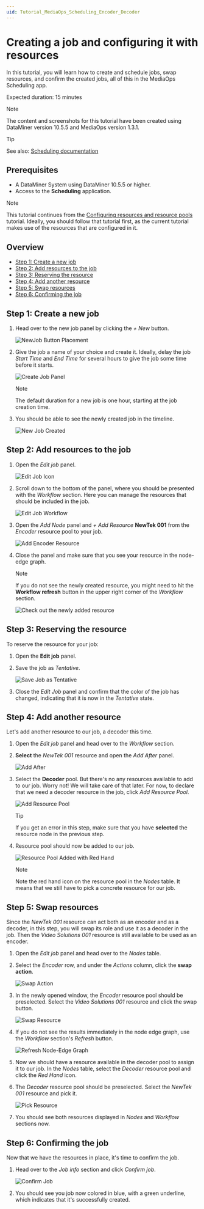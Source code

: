 ```yaml
---
uid: Tutorial_MediaOps_Scheduling_Encoder_Decoder
---
```


# Creating a job and configuring it with resources

In this tutorial, you will learn how to create and schedule jobs, swap resources, and confirm the created jobs, all of this in the MediaOps Scheduling app.

Expected duration: 15 minutes

> [!NOTE]
> The content and screenshots for this tutorial have been created using DataMiner version 10.5.5 and MediaOps version 1.3.1.

> [!TIP]
> See also: [Scheduling documentation](xref:MO_Scheduling)

## Prerequisites

- A DataMiner System using DataMiner 10.5.5 or higher.
- Access to the **Scheduling** application.

> [!NOTE]
> This tutorial continues from the [Configuring resources and resource pools](xref:Tutorial_MediaOps_Resource_Studio_Intro) tutorial. Ideally, you should follow that tutorial first, as the current tutorial makes use of the resources that are configured in it.

## Overview

- [Step 1: Create a new job](#step-1-create-a-new-job)
- [Step 2: Add resources to the job](#step-2-add-resources-to-the-job)
- [Step 3: Reserving the resource](#step-3-reserving-the-resource)
- [Step 4: Add another resource](#step-4-add-another-resource)
- [Step 5: Swap resources](#step-5-swap-resources)
- [Step 6: Confirming the job](#step-6-confirming-the-job)

## Step 1: Create a new job

1. Head over to the new job panel by clicking the *+ New* button.

   ![NewJob Button Placement](~/solutions/images/Scheduling_New_Job_Button_Placement.png)

1. Give the job a name of your choice and create it. Ideally, delay the job *Start Time* and *End Time* for several hours to give the job some time before it starts.

   ![Create Job Panel](~/solutions/images/Scheduling_Create_Job_Panel.png)

   > [!NOTE]
   > The default duration for a new job is one hour, starting at the job creation time.

1. You should be able to see the newly created job in the timeline.

   ![New Job Created](~/solutions/images/Scheduling_New_Job_Created.png)

## Step 2: Add resources to the job

1. Open the *Edit job* panel.

   ![Edit Job Icon](~/solutions/images/Scheduling_Edit_Job_Icon.png)

1. Scroll down to the bottom of the panel, where you should be presented with the *Workflow* section. Here you can manage the resources that should be included in the job.

   ![Edit Job Workflow](~/solutions/images/Scheduling_Edit_Job_Workflow.png)

1. Open the *Add Node* panel and *+ Add Resource* **NewTek 001** from the *Encoder* resource pool to your job.

   ![Add Encoder Resource](~/solutions/images/Scheduling_Edit_Job_Add_Encoder_Resource.png)

1. Close the panel and make sure that you see your resource in the node-edge graph.

   > [!NOTE]
   > If you do not see the newly created resource, you might need to hit the **Workflow refresh** button in the upper right corner of the *Workflow* section.

   ![Check out the newly added resource](~/solutions/images/Scheduling_Workflow_Resource_Added.png)

## Step 3: Reserving the resource

To reserve the resource for your job:

1. Open the **Edit job** panel.

1. Save the job as *Tentative*.

   ![Save Job as Tentative](~/solutions/images/Scheduling_Edit_Job_Save_As_Tentative.png)

1. Close the *Edit Job* panel and confirm that the color of the job has changed, indicating that it is now in the *Tentative* state.

## Step 4: Add another resource

Let's add another resource to our job, a decoder this time.

1. Open the *Edit job* panel and head over to the *Workflow* section.

1. **Select** the *NewTek 001* resource and open the *Add After* panel.

   ![Add After](~/solutions/images/Scheduling_Create_Job_Add_After.png)

1. Select the **Decoder** pool. But there's no any resources available to add to our job. Worry not! We will take care of that later. For now, to declare that we need a decoder resource in the job, click *Add Resource Pool*.

   ![Add Resource Pool](~/solutions/images/Scheduling_Create_Job_Add_Resource_Pool.png)

   > [!TIP]  
   > If you get an error in this step, make sure that you have **selected** the resource node in the previous step.

1. Resource pool should now be added to our job.

   ![Resource Pool Added with Red Hand](~/solutions/images/Scheduling_Create_Job_Red_Hand.png)

   > [!NOTE]
   > Note the red hand icon on the resource pool in the *Nodes* table. It means that we still have to pick a concrete resource for our job.

## Step 5: Swap resources

Since the *NewTek 001* resource can act both as an encoder and as a decoder, in this step, you will swap its role and use it as a decoder in the job. Then the *Video Solutions 001* resource is still available to be used as an encoder.

1. Open the *Edit job* panel and head over to the *Nodes* table.

1. Select the *Encoder* row, and under the *Actions* column, click the **swap action**.

    ![Swap Action](~/solutions/images/Scheduling_Create_Job_Swap_Action.png)

1. In the newly opened window, the *Encoder* resource pool should be preselected. Select the *Video Solutions 001* resource and click the swap button.

    ![Swap Resource](~/solutions/images/Scheduling_Create_Job_Swap_Resource.png)

1. If you do not see the results immediately in the node edge graph, use the *Workflow* section's *Refresh* button.

    ![Refresh Node-Edge Graph](~/solutions/images/Scheduling_Workflow_Refresh.png)

1. Now we should have a resource available in the decoder pool to assign it to our job. In the *Nodes* table, select the *Decoder* resource pool and click the *Red Hand* icon.

1. The *Decoder* resource pool should be preselected. Select the *NewTek 001* resource and pick it.

    ![Pick Resource](~/solutions/images/Scheduling_Create_Job_Pick_Resource.png)

1. You should see both resources displayed in *Nodes* and *Workflow* sections now.

## Step 6: Confirming the job

Now that we have the resources in place, it's time to confirm the job.

1. Head over to the *Job info* section and click *Confirm job*.

   ![Confirm Job](~/solutions/images/Scheduling_Create_Job_Confirm.png)

1. You should see you job now colored in blue, with a green underline, which indicates that it's successfully created.

